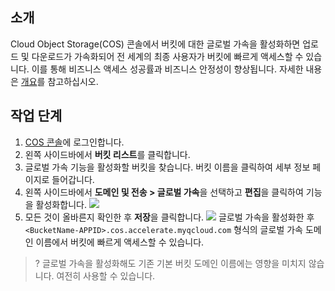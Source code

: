 ## 소개

Cloud Object Storage(COS) 콘솔에서 버킷에 대한 글로벌 가속을 활성화하면 업로드 및 다운로드가 가속화되어 전 세계의 최종 사용자가 버킷에 빠르게 액세스할 수 있습니다. 이를 통해 비즈니스 액세스 성공률과 비즈니스 안정성이 향상됩니다. 자세한 내용은 [개요](https://intl.cloud.tencent.com/document/product//436/33409)를 참고하십시오.

## 작업 단계

1. [COS 콘솔](https://console.cloud.tencent.com/cos5)에 로그인합니다.
2. 왼쪽 사이드바에서 **버킷 리스트**를 클릭합니다.
3. 글로벌 가속 기능을 활성화할 버킷을 찾습니다. 버킷 이름을 클릭하여 세부 정보 페이지로 들어갑니다.
4. 왼쪽 사이드바에서 **도메인 및 전송 > 글로벌 가속**을 선택하고 **편집**을 클릭하여 기능을 활성화합니다.
![](https://main.qcloudimg.com/raw/e26fe8fd79c9bbc0d0ad1f9fe9088169.png)
5. 모든 것이 올바른지 확인한 후 **저장**을 클릭합니다.
![](https://main.qcloudimg.com/raw/1c6a7197c77a1555a91ad83fd29c8264.png)
글로벌 가속을 활성화한 후 `<BucketName-APPID>.cos.accelerate.myqcloud.com` 형식의 글로벌 가속 도메인 이름에서 버킷에 빠르게 액세스할 수 있습니다.
>? 글로벌 가속을 활성화해도 기존 기본 버킷 도메인 이름에는 영향을 미치지 않습니다. 여전히 사용할 수 있습니다.
>

